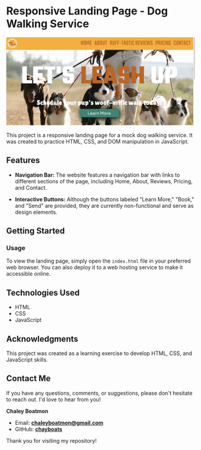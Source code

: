 # Responsive Landing Page - Dog Walking Service
![Dog Walking Service Landing Page](preview.jpeg)

This project is a responsive landing page for a mock dog walking service. It was created to practice HTML, CSS, and DOM manipulation in JavaScript.

## Features

- **Navigation Bar:** The website features a navigation bar with links to different sections of the page, including Home, About, Reviews, Pricing, and Contact.

- **Interactive Buttons:** Although the buttons labeled "Learn More," "Book," and "Send" are provided, they are currently non-functional and serve as design elements.

## Getting Started

### Usage
To view the landing page, simply open the `index.html` file in your preferred web browser. You can also deploy it to a web hosting service to make it accessible online.

## Technologies Used

- HTML
- CSS
- JavaScript

## Acknowledgments

This project was created as a learning exercise to develop HTML, CSS, and JavaScript skills.

## Contact Me
If you have any questions, comments, or suggestions, please don't hesitate to reach out. I'd love to hear from you!

**Chaley Boatmon**
- Email: **<u>chaleyboatmon@gmail.com</u>**
- GitHub: [<u>**chayboats**</u>](https://github.com/chayboats)

Thank you for visiting my repository!

